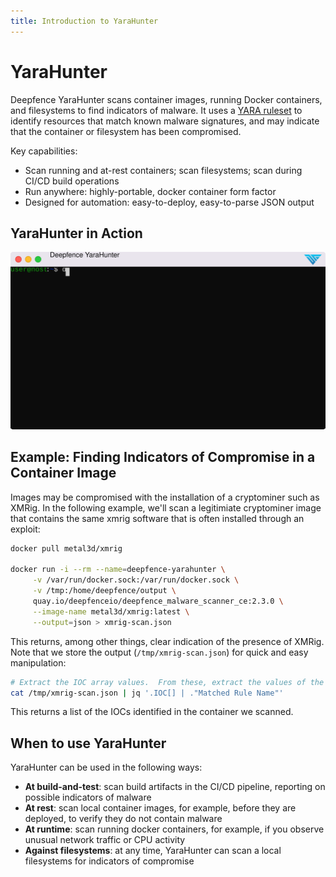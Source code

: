 ```yaml
---
title: Introduction to YaraHunter
---
```


# YaraHunter

Deepfence YaraHunter scans container images, running Docker containers, and filesystems to find indicators of malware. It uses a [YARA ruleset](https://github.com/deepfence/yara-rules) to identify resources that match known malware signatures, and may indicate that the container or filesystem has been compromised.


Key capabilities:

 * Scan running and at-rest containers; scan filesystems; scan during CI/CD build operations
 * Run anywhere: highly-portable, docker container form factor
 * Designed for automation: easy-to-deploy, easy-to-parse JSON output


## YaraHunter in Action

![Yadare in Action](img/yarahunter.svg)


## Example: Finding Indicators of Compromise in a Container Image

Images may be compromised with the installation of a cryptominer such as XMRig.  In the following example, we'll scan a legitimiate cryptominer image that contains the same xmrig software that is often installed through an exploit:

```bash
docker pull metal3d/xmrig

docker run -i --rm --name=deepfence-yarahunter \
     -v /var/run/docker.sock:/var/run/docker.sock \
     -v /tmp:/home/deepfence/output \
     quay.io/deepfenceio/deepfence_malware_scanner_ce:2.3.0 \
     --image-name metal3d/xmrig:latest \
     --output=json > xmrig-scan.json
```

This returns, among other things, clear indication of the presence of XMRig.  Note that we store the output (`/tmp/xmrig-scan.json`) for quick and easy manipulation:

```bash
# Extract the IOC array values.  From these, extract the values of the 'Matched Rule Name' key
cat /tmp/xmrig-scan.json | jq '.IOC[] | ."Matched Rule Name"'
```

This returns a list of the IOCs identified in the container we scanned.

## When to use YaraHunter

YaraHunter can be used in the following ways:

 * **At build-and-test**: scan build artifacts in the CI/CD pipeline, reporting on possible indicators of malware
 * **At rest**: scan local container images, for example, before they are deployed, to verify they do not contain malware
 * **At runtime**: scan running docker containers, for example, if you observe unusual network traffic or CPU activity
 * **Against filesystems**: at any time, YaraHunter can scan a local filesystems for indicators of compromise